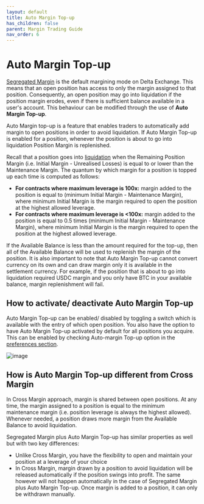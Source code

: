 ```yaml
---
layout: default
title: Auto Margin Top-up
has_children: false
parent: Margin Trading Guide
nav_order: 6
---
```


# Auto Margin Top-up

[Segregated Margin]({{site.baseurl}}/docs/trading-guide/margin-explainer/#margining-explainer) is the default margining mode on Delta Exchange. This means that an open position has access to only the margin assigned to that position. Consequently, an open position may go into liquidation if the position margin erodes, even if there is sufficient balance available in a user's account. This behaviour can be modified through the use of **Auto Margin Top-up**. 

Auto Margin top-up is a feature that enables traders to automatically add margin to open positions in order to avoid liquidation. If Auto Margin Top-up is enabled for a position, whenever the position is about to go into liquidation Position Margin is replenished. 

Recall that a position goes into [liquidation]({{site.baseurl}}/docs/trading-guide/Liquidation/#liquidation) when the Remaining Position Margin (i.e. Initial Margin - Unrealised Losses) is equal to or lower than the Maintenance Margin. The quantum by which margin for a position is topped up each time is computed as follows:
 - **For contracts where maximum leverage is 100x:** margin added to the position is equal to (minimum Initial Margin - Maintenance Margin), where minimum Initial Margin is the margin required to open the position at the highest allowed leverage.
 - **For contracts where maximum leverage is <100x:** margin added to the position is equal to 0.5 times (minimum Initial Margin - Maintenance Margin), where minimum Initial Margin is the margin required to open the position at the highest allowed leverage.

 If the Available Balance is less than the amount required for the top-up, then all of the Available Balance will be used to replenish the margin of the position. It is also important to note that Auto Margin Top-up cannot convert currency on its own and can draw margin only it is available in the settlement currency. For example, if the position that is about to go into liquidation required USDC margin and you only have BTC in your available balance, margin replenishment will fail. 

 
## How to activate/ deactivate Auto Margin Top-up 

Auto Margin Top-up can be enabled/ disabled by toggling a switch which is available with the entry of which open position. You also have the option to have Auto Margin Top-up activated by default for all positions you acquire. This can be enabled by checking Auto-margin Top-up option in the [preferences section](https://www.delta.exchange/app/account/preferences).

![image]({{site.baseurl}}/assets/images/automarginswitch.jpg "Auto Margin Top-up On/Off Switch")

## How is Auto Margin Top-up different from Cross Margin

In Cross Margin approach, margin is shared between open positions. At any time, the margin assigned to a position is equal to the minimum maintenance margin (i.e. position leverage is always the highest allowed). Whenever needed, a position draws more margin from the Available Balance to avoid liquidation. 

Segregated Margin plus Auto Margin Top-up has similar properties as well but with two key differences:
- Unlike Cross Margin, you have the flexibility to open and maintain your position at a leverage of your choice
- In Cross Margin, margin drawn by a position to avoid liquidation will be released automatically if the position swings into profit. The same however will not happen automatically in the case of Segregated Margin plus Auto Margin Top-up. Once margin is added to a position, it can only be withdrawn manually.




